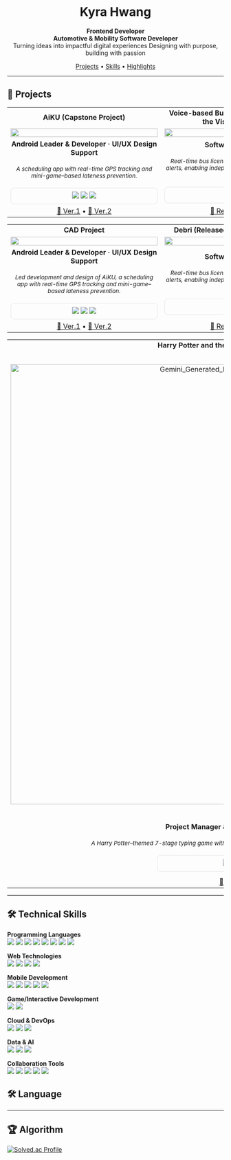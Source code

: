 <h1 align="center">Kyra Hwang</h1>
<p align="center">
  <b>Frontend Developer</b><br>
  <b>Automotive & Mobility Software Developer</b><br>
  Turning ideas into impactful digital experiences Designing with purpose, building with passion
</p>

<p align="center">
  <a href="#projects">Projects</a> • 
  <a href="#skills">Skills</a> • 
  <a href="#highlights">Highlights</a>
</p>

---

## 📂 Projects

<table width="100%">
  <!-- Row 1: Project Titles -->
  <tr>
    <td align="center" width="33%"><b>AiKU (Capstone Project)</b></td>
    <td align="center" width="33%"><b>Voice-based Bus Information System for the Visually Impaired</b></td>
    <td align="center" width="33%"><b>Class Registration Program Development</b></td>
  </tr>

  <!-- Row 2: Project Images -->
  <tr>
    <td align="center">
      <a href="https://github.com/AiKU-Dev">
        <img src="https://github.com/user-attachments/assets/ad5c3d55-bd77-4442-b652-dcd8ed44c286" width="100%"/>
      </a>
    </td>
    <td align="center">
      <a href="https://github.com/username/unity-gesture-board">
        <img src="https://github.com/user-attachments/assets/d9989b43-930d-4051-9070-6aea1e7ae091" width="100%"/>
      </a>
    </td>
    <td align="center">
      <a href="https://github.com/username/AWS-SAA-C03">
        <img src="https://github.com/user-attachments/assets/c866eab5-d57a-405d-bc52-319744151885" width="100%"/>
      </a>
    </td>
  </tr>

  <tr>
    <td align="center">
      <b>Android Leader & Developer · UI/UX Design Support</b><br/><br/>
      <sub><i>A scheduling app with real-time GPS tracking and mini-game–based lateness prevention.</i></sub><br/><br/>
      <div style="border:1px solid #e1e4e8;border-radius:8px;padding:8px 10px;width:320px;display:inline-block;">
        <img src="https://img.shields.io/badge/Kotlin-7F52FF?style=flat&logo=kotlin&logoColor=white">
        <img src="https://img.shields.io/badge/Jetpack%20Compose-4285F4?style=flat&logo=jetpackcompose&logoColor=white">
        <img src="https://img.shields.io/badge/Retrofit-3DDC84?style=flat&logo=android&logoColor=white">
      </div>
    </td>
    <td align="center">
      <b>Software Developer</b><br/><br/>
      <sub><i>Real-time bus license plate recognition and audio alerts, enabling independent use by visually impaired riders.</i></sub><br/><br/>
      <div style="border:1px solid #e1e4e8;border-radius:8px;padding:8px 10px;width:320px;display:inline-block;">
       <img src="https://img.shields.io/badge/Python-3776AB?style=flat&logo=python&logoColor=white">
       <img src="https://img.shields.io/badge/OpenCV-5C3EE8?style=flat&logo=opencv&logoColor=white">
       <img src="https://img.shields.io/badge/Tesseract-4285F4?style=flat&logo=tesseract&logoColor=white">  
      </div>
    </td>
    <td align="center">
      <b>Software Developer</b><br/><br/>
      <sub><i>Java-based course registration program, improved over three iterations based on client feedback.</i></sub><br/><br/>
      <div style="border:1px solid #e1e4e8;border-radius:8px;padding:8px 10px;width:320px;display:inline-block;">
       <img src="https://img.shields.io/badge/Java-007396?style=flat&logo=java&logoColor=white">
      </div>
    </td>
  </tr>
  
<!-- Row 4: Repo Links -->
  <tr>
    <td align="center">
      <a href="https://github.com/KU-AiKU">📂 Ver.1</a> • <a href="https://github.com/AiKU-Dev/Android">📂 Ver.2</a>
    </td>
    <td align="center">
      <a href="https://github.com/username/unity-gesture-board">📂 Repo</a> • <a href="#">🎥 Video</a>
    </td>
    <td align="center">
      <a href="https://github.com/username/AWS-SAA-C03">📂 Repo</a>
    </td>
  </tr>
</table>












<table width="100%">

  <!-- Row 1: Project Titles -->
  <tr>
    <td align="center" width="33%"><b>CAD Project</b></td>
    <td align="center" width="33%"><b>Debri (Released on Google Play Store)</b></td>
    <td align="center" width="33%"><b>QuizRush</b></td>
  </tr>

  <!-- Row 2: Project Images -->
  <tr>
    <td align="center">
      <a href="https://github.com/AiKU-Dev">
        <img src="https://github.com/user-attachments/assets/ad5c3d55-bd77-4442-b652-dcd8ed44c286" width="100%"/>
      </a>
    </td>
    <td align="center">
      <a href="https://github.com/username/unity-gesture-board">
        <img src="https://github.com/user-attachments/assets/d9989b43-930d-4051-9070-6aea1e7ae091" width="100%"/>
      </a>
    </td>
    <td align="center">
      <a href="https://github.com/username/AWS-SAA-C03">
        <img src="https://github.com/user-attachments/assets/c866eab5-d57a-405d-bc52-319744151885" width="100%"/>
      </a>
    </td>
  </tr>
  
  <tr>
    <td align="center">
      <b>Android Leader & Developer · UI/UX Design Support</b><br/><br/>
      <sub><i>Led development and design of AiKU, a scheduling app with real-time GPS tracking and mini-game–based lateness prevention.</i></sub><br/><br/>
      <div style="border:1px solid #e1e4e8;border-radius:8px;padding:8px 10px;width:320px;display:inline-block;">
        <img src="https://img.shields.io/badge/Kotlin-7F52FF?style=flat&logo=kotlin&logoColor=white">
        <img src="https://img.shields.io/badge/Jetpack%20Compose-4285F4?style=flat&logo=jetpackcompose&logoColor=white">
        <img src="https://img.shields.io/badge/Retrofit-3DDC84?style=flat&logo=android&logoColor=white">
      </div>
    </td>
    <td align="center">
      <b>Software Developer</b><br/><br/>
      <sub><i>Real-time bus license plate recognition and audio alerts, enabling independent use by visually impaired riders.</i></sub><br/><br/>
      <div style="border:1px solid #e1e4e8;border-radius:8px;padding:8px 10px;width:320px;display:inline-block;">
       <img src="https://img.shields.io/badge/Python-3776AB?style=flat&logo=python&logoColor=white">
       <img src="https://img.shields.io/badge/OpenCV-5C3EE8?style=flat&logo=opencv&logoColor=white">
       <img src="https://img.shields.io/badge/Tesseract-4285F4?style=flat&logo=tesseract&logoColor=white">  
      </div>
    </td>
    <td align="center">
      <b>Software Developer</b><br/><br/>
      <sub><i>Java-based course registration program, improved over three iterations based on client feedback.</i></sub><br/><br/>
      <div style="border:1px solid #e1e4e8;border-radius:8px;padding:8px 10px;width:320px;display:inline-block;">
       <img src="https://img.shields.io/badge/Java-007396?style=flat&logo=java&logoColor=white">
      </div>
    </td>
  </tr>
  
<!-- Row 4: Repo Links -->
  <tr>
    <td align="center">
      <a href="https://github.com/KU-AiKU">📂 Ver.1</a> • <a href="https://github.com/AiKU-Dev/Android">📂 Ver.2</a>
    </td>
    <td align="center">
      <a href="https://github.com/username/unity-gesture-board">📂 Repo</a> • <a href="#">🎥 Video</a>
    </td>
    <td align="center">
      <a href="https://github.com/username/AWS-SAA-C03">📂 Repo</a>
    </td>
  </tr>
</table>









<table width="100%">

  <!-- Row 1: Project Titles -->
  <tr>
    <td align="center" width="33%"><b>Harry Potter and the Quick Keyboard Quest</b></td>
    <td align="center" width="33%"><b>Portfolio</b></td>
    <td align="center" width="33%"><b>AL-Bucks</b></td>
  </tr>

  <!-- Row 2: Project Images -->
  <tr>
    <td align="center">
      <a href="https://github.com/kyra0126/HarryPotter">
        <img width="1024" height="1024" alt="Gemini_Generated_Image_v1o93lv1o93lv1o9" src="https://github.com/user-attachments/assets/4764fe80-0477-4104-acf1-7572b640d748" width="100%"/>
      </a>
    </td>
    <td align="center">
      <a href="https://github.com/kyra0126/Portfolio">
        <img width="1074" height="1080" alt="AIKU_4" src="https://github.com/user-attachments/assets/97b06527-93ac-401b-b330-d3805297fe20" width="100%"/>
      </a>
    </td>
    <td align="center">
      <a href="https://github.com/kyra0126/AL-BUCKS">
        <img width="471" height="473" alt="AIKU_4" src="https://github.com/user-attachments/assets/99443837-cf42-416f-a056-7779992f133c" width="100%"/>
      </a>
    </td>
  </tr>
  

  <tr>
    <td align="center">
      <b>Project Manager & Software Developer</b><br/><br/>
      <sub><i>A Harry Potter–themed 7-stage typing game with progressively harder levels and strategic item usage.</i></sub><br/><br/>
      <div style="border:1px solid #e1e4e8;border-radius:8px;padding:8px 10px;width:320px;display:inline-block;">
        <img src="https://img.shields.io/badge/C-00599C?style=flat&logo=c&logoColor=white">
        <img src="https://img.shields.io/badge/Visual%20Studio-5C2D91?style=flat&logo=visual%20studio&logoColor=white">
      </div>
    </td>
    <td align="center">
      <b>Web Developer</b><br/><br/>
      <sub><i>Personal portfolio website showcasing projects and skillswith clean design and bilingual documentation.</i></sub><br/><br/>
      <div style="border:1px solid #e1e4e8;border-radius:8px;padding:8px 10px;width:320px;display:inline-block;">
       <img src="https://img.shields.io/badge/React-61DAFB?style=flat&logo=react&logoColor=black">
       <img src="https://img.shields.io/badge/TypeScript-3178C6?style=flat&logo=typescript&logoColor=white">
       <img src="https://img.shields.io/badge/Vite-646CFF?style=flat&logo=vite&logoColor=white">
       <img src="https://img.shields.io/badge/TailwindCSS-06B6D4?style=flat&logo=tailwindcss&logoColor=white">
       <img src="https://img.shields.io/badge/Docsify-4CAF50?style=flat&logo=markdown&logoColor=white">
       <img src="https://img.shields.io/badge/GitHub%20Pages-181717?style=flat&logo=github&logoColor=white">
      </div>
    </td>
    <td align="center">
      <b>Team Leader & Android Developer & UX/UI Designer</b><br/><br/>
      <sub><i>App for automated wage calculation with tax, auto check-in/out, and work history proof.</i></sub><br/><br/>
      <div style="border:1px solid #e1e4e8;border-radius:8px;padding:8px 10px;width:320px;display:inline-block;">
        <img src="https://img.shields.io/badge/Kotlin-7F52FF?style=flat&logo=kotlin&logoColor=white">
        <img src="https://img.shields.io/badge/Jetpack%20Compose-4285F4?style=flat&logo=jetpackcompose&logoColor=white">
       <img src="https://img.shields.io/badge/Figma-F24E1E?style=flat&logo=figma&logoColor=white">
      </div>
    </td>
  </tr>
  
<!-- Row 4: Repo Links -->
  <tr>
    <td align="center">
      <a href="https://github.com/kyra0126/HarryPotter">📂 Repo</a>
    </td>
    <td align="center">
      <a href="https://github.com/kyra0126/Portfolio">📂 Repo</a>
    </td>
    <td align="center">
      <a href="https://github.com/kyra0126/AL-BUCKS">📂 Repo</a>
    </td>
  </tr>
</table>


---

## 🛠 Technical Skills

**Programming Languages**  
<img src="https://img.shields.io/badge/Kotlin-7F52FF?style=flat&logo=kotlin&logoColor=white">
<img src="https://img.shields.io/badge/Java-007396?style=flat&logo=java&logoColor=white">
<img src="https://img.shields.io/badge/Python-3776AB?style=flat&logo=python&logoColor=white">
<img src="https://img.shields.io/badge/C-00599C?style=flat&logo=c&logoColor=white">
<img src="https://img.shields.io/badge/C++-00599C?style=flat&logo=cplusplus&logoColor=white">
<img src="https://img.shields.io/badge/SQL-4479A1?style=flat&logo=postgresql&logoColor=white">
<img src="https://img.shields.io/badge/JavaScript-F7DF1E?style=flat&logo=javascript&logoColor=black">
<img src="https://img.shields.io/badge/TypeScript-3178C6?style=flat&logo=typescript&logoColor=white">

**Web Technologies**  
<img src="https://img.shields.io/badge/HTML5-E34F26?style=flat&logo=html5&logoColor=white">
<img src="https://img.shields.io/badge/CSS3-1572B6?style=flat&logo=css3&logoColor=white">
<img src="https://img.shields.io/badge/React-61DAFB?style=flat&logo=react&logoColor=black">
<img src="https://img.shields.io/badge/Docsify-4CAF50?style=flat&logo=markdown&logoColor=white">

**Mobile Development**  
<img src="https://img.shields.io/badge/Android%20Studio-3DDC84?style=flat&logo=android-studio&logoColor=white">
<img src="https://img.shields.io/badge/Jetpack%20Compose-4285F4?style=flat&logo=jetpackcompose&logoColor=white">
<img src="https://img.shields.io/badge/XML-FF6600?style=flat&logo=xml&logoColor=white">
<img src="https://img.shields.io/badge/Retrofit-3DDC84?style=flat&logo=android&logoColor=white">
<img src="https://img.shields.io/badge/Moshi-FFCA28?style=flat&logo=android&logoColor=black">

**Game/Interactive Development**  
<img src="https://img.shields.io/badge/Unity-000000?style=flat&logo=unity&logoColor=white">
<img src="https://img.shields.io/badge/MediaPipe-4285F4?style=flat&logo=google&logoColor=white">

**Cloud & DevOps**  
<img src="https://img.shields.io/badge/AWS-FF9900?style=flat&logo=amazonaws&logoColor=white">
<img src="https://img.shields.io/badge/CI%2FCD-2088FF?style=flat&logo=github-actions&logoColor=white">
<img src="https://img.shields.io/badge/Docker-2496ED?style=flat&logo=docker&logoColor=white">

**Data & AI**  
<img src="https://img.shields.io/badge/OpenCV-5C3EE8?style=flat&logo=opencv&logoColor=white">
<img src="https://img.shields.io/badge/Tesseract-4285F4?style=flat&logo=tesseract&logoColor=white">
<img src="https://img.shields.io/badge/Whisper%20API-FF6F00?style=flat&logo=openai&logoColor=white">

**Collaboration Tools**  
<img src="https://img.shields.io/badge/Git-F05032?style=flat&logo=git&logoColor=white">
<img src="https://img.shields.io/badge/GitHub-181717?style=flat&logo=github&logoColor=white">
<img src="https://img.shields.io/badge/Figma-F24E1E?style=flat&logo=figma&logoColor=white">
<img src="https://img.shields.io/badge/Notion-000000?style=flat&logo=notion&logoColor=white">
<img src="https://img.shields.io/badge/Discord-5865F2?style=flat&logo=discord&logoColor=white">

## 🛠 Language


---

## 🏆 Algorithm
[![Solved.ac Profile](http://mazassumnida.wtf/api/v2/generate_badge?boj=YOUR_BOJ_ID)](https://solved.ac/YOUR_BOJ_ID/)
